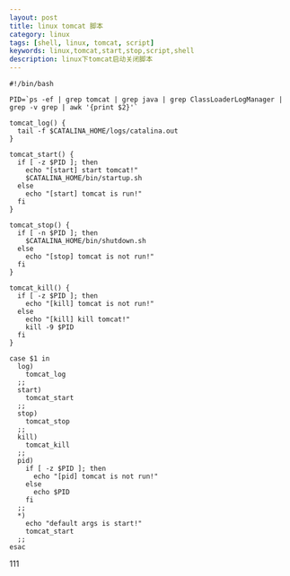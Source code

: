 ```yaml
---
layout: post
title: linux tomcat 脚本
category: linux
tags: [shell, linux, tomcat, script]
keywords: linux,tomcat,start,stop,script,shell
description: linux下tomcat启动关闭脚本
---
```



    #!/bin/bash

    PID=`ps -ef | grep tomcat | grep java | grep ClassLoaderLogManager | grep -v grep | awk '{print $2}'`

    tomcat_log() {
      tail -f $CATALINA_HOME/logs/catalina.out
    }

    tomcat_start() {
      if [ -z $PID ]; then
        echo "[start] start tomcat!"
        $CATALINA_HOME/bin/startup.sh
      else
        echo "[start] tomcat is run!"
      fi
    }

    tomcat_stop() {
      if [ -n $PID ]; then
        $CATALINA_HOME/bin/shutdown.sh
      else
        echo "[stop] tomcat is not run!"
      fi
    }

    tomcat_kill() {
      if [ -z $PID ]; then
        echo "[kill] tomcat is not run!"
      else
        echo "[kill] kill tomcat!"
        kill -9 $PID
      fi
    }

    case $1 in
      log)
        tomcat_log
      ;;
      start)
        tomcat_start
      ;;
      stop)
        tomcat_stop
      ;;
      kill)
        tomcat_kill
      ;;
      pid)
        if [ -z $PID ]; then
          echo "[pid] tomcat is not run!"
        else
          echo $PID
        fi
      ;;
      *)
        echo "default args is start!"
        tomcat_start
      ;;
    esac


111
